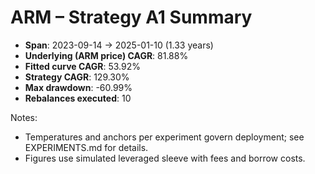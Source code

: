 # ARM – Strategy A1 Summary

- **Span**: 2023-09-14 → 2025-01-10 (1.33 years)
- **Underlying (ARM price) CAGR**: 81.88%
- **Fitted curve CAGR**: 53.92%
- **Strategy CAGR**: 129.30%
- **Max drawdown**: -60.99%
- **Rebalances executed**: 10

Notes:

- Temperatures and anchors per experiment govern deployment; see EXPERIMENTS.md for details.
- Figures use simulated leveraged sleeve with fees and borrow costs.
